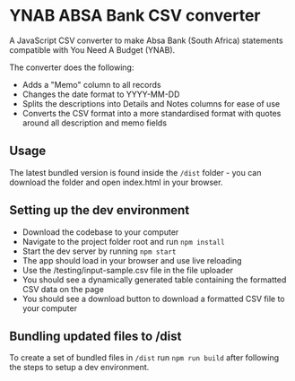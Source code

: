 # YNAB ABSA Bank CSV converter

A JavaScript CSV converter to make Absa Bank (South Africa) statements compatible with You Need A Budget (YNAB).

The converter does the following:

- Adds a "Memo" column to all records
- Changes the date format to YYYY-MM-DD
- Splits the descriptions into Details and Notes columns for ease of use
- Converts the CSV format into a more standardised format with quotes around all description and memo fields

## Usage

The latest bundled version is found inside the `/dist` folder - you can download the folder and open index.html in your browser.

## Setting up the dev environment

- Download the codebase to your computer
- Navigate to the project folder root and run `npm install`
- Start the dev server by running `npm start`
- The app should load in your browser and use live reloading
- Use the /testing/input-sample.csv file in the file uploader
- You should see a dynamically generated table containing the formatted CSV data on the page
- You should see a download button to download a formatted CSV file to your computer

## Bundling updated files to /dist
To create a set of bundled files in `/dist` run `npm run build` after following the steps to setup a dev environment.

